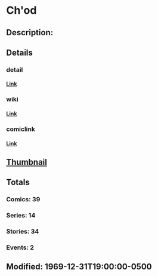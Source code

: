 # Ch'od
## Description: 
## Details
### detail
#### [Link](http://marvel.com/characters/416/chod?utm_campaign=apiRef&utm_source=225578a89fc76f3d20fbffda5d17a88d)
### wiki
#### [Link](http://marvel.com/universe/Ch’od?utm_campaign=apiRef&utm_source=225578a89fc76f3d20fbffda5d17a88d)
### comiclink
#### [Link](http://marvel.com/comics/characters/1009232/chod?utm_campaign=apiRef&utm_source=225578a89fc76f3d20fbffda5d17a88d)
## [Thumbnail](http://i.annihil.us/u/prod/marvel/i/mg/f/60/4ce59f2dcd04d.jpg)
## Totals
### Comics: 39
### Series: 14
### Stories: 34
### Events: 2
## Modified: 1969-12-31T19:00:00-0500